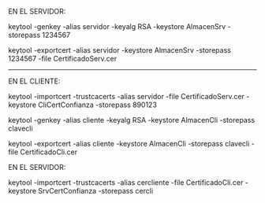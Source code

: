 EN EL SERVIDOR:

keytool -genkey -alias servidor  -keyalg RSA -keystore AlmacenSrv -storepass 1234567

keytool -exportcert -alias servidor  -keystore AlmacenSrv -storepass 1234567 -file CertificadoServ.cer

 
--------------------
EN EL CLIENTE:

keytool -importcert -trustcacerts -alias servidor -file CertificadoServ.cer -keystore CliCertConfianza -storepass 890123

keytool -genkey -alias cliente -keyalg RSA -keystore AlmacenCli -storepass clavecli

keytool -exportcert -alias cliente -keystore AlmacenCli -storepass clavecli -file CertificadoCli.cer

EN EL SERVIDOR:

keytool -importcert -trustcacerts -alias cercliente -file CertificadoCli.cer -keystore SrvCertConfianza -storepass cercli